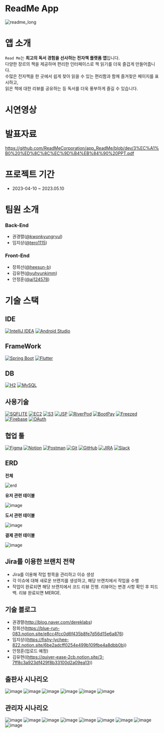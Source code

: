 # ReadMe App

![readme_long](https://github.com/ReadMeCorporation/app_ReadMe/assets/68271830/cb87d3f4-2a02-47d1-8894-371e7954dd02)


# 앱 소개
`Read Me`는 **최고의 독서 경험을 선사하는 전자책 플랫폼 앱**입니다.</br>
다양한 장르의 책을 제공하며 편리한 인터페이스로 책 읽기를 더욱 즐겁게 만들어줍니다.</br>
수많은 전자책을 한 곳에서 쉽게 찾아 읽을 수 있는 편리함과 함께 즐겨찾은 페이지를 표시하고,</br> 읽은 책에 대한 리뷰를 공유하는 등 독서를 더욱 풍부하게 즐길 수 있습니다. </br>

# 시연영상

# 발표자료
https://github.com/ReadMeCorporation/app_ReadMe/blob/dev/3%EC%A1%B0%20%ED%8C%8C%EC%9D%B4%EB%84%90%20PPT.pdf

# 프로젝트 기간
- 2023-04-10 ~ 2023.05.10

# 팀원 소개
### Back-End
- 권경렬([@kwonkyungryul](https://github.com/kwonkyungryul))
- 임지상([@tero1115](https://github.com/tero1115))
### Front-End
- 장희선([@heesun-b](https://github.com/heesun-b))
- 김유현([@yuhyunkimm](https://github.com/yuhyunkimm))
- 안정훈([@aj124578](https://github.com/aj124578))

# 기술 스택
## IDE
[![IntelliJ IDEA](https://img.shields.io/badge/-IntelliJ%20IDEA-blue?logo=intellij-idea&logoColor=white)](https://www.jetbrains.com/idea/)
[![Android Studio](https://img.shields.io/badge/-Android%20Studio-green?logo=android-studio&logoColor=white)](https://developer.android.com/studio)

## FrameWork
[![Spring Boot](https://img.shields.io/badge/-Spring%20Boot-brightgreen?logo=spring&logoColor=white)](https://spring.io/projects/spring-boot)
[![Flutter](https://img.shields.io/badge/-Flutter-blue?logo=flutter&logoColor=white)](https://flutter.dev)


## DB
[![H2](https://img.shields.io/badge/-H2-orange?logo=h2&logoColor=white)](http://www.h2database.com)
[![MySQL](https://img.shields.io/badge/-MySQL-blue?logo=mysql&logoColor=white)](https://www.mysql.com)

## 사용기술
[![SQFLITE](https://img.shields.io/badge/-SQFLITE-blue?logo=flutter&logoColor=white)](https://pub.dev/packages/sqflite)
[![EC2](https://img.shields.io/badge/-EC2-orange?logo=amazon-aws&logoColor=white)](https://aws.amazon.com/ec2/)
[![S3](https://img.shields.io/badge/-S3-yellow?logo=amazon-s3&logoColor=white)](https://aws.amazon.com/s3/)
[![JSP](https://img.shields.io/badge/-JSP-orange?logo=java&logoColor=white)](https://www.oracle.com/java/technologies/javaserverpages.html)
[![RiverPod](https://img.shields.io/badge/-RiverPod-blue?logo=flutter&logoColor=white)](https://pub.dev/packages/riverpod)
[![BootPay](https://img.shields.io/badge/-BootPay-yellow?logo=bootpay&logoColor=white)](https://www.bootpay.co.kr/)
[![Freezed](https://img.shields.io/badge/-Freezed-brightgreen?logo=dart&logoColor=white)](https://pub.dev/packages/freezed)
[![Firebase](https://img.shields.io/badge/-Firebase-yellow?logo=firebase&logoColor=white)](https://firebase.google.com/)
[![OAuth](https://img.shields.io/badge/-OAuth-blue?logo=oauth&logoColor=white)](https://oauth.net/)

## 협업 툴
[![Figma](https://img.shields.io/badge/-Figma-purple?logo=figma&logoColor=white)](https://www.figma.com)
[![Notion](https://img.shields.io/badge/-Notion-black?logo=notion&logoColor=white)](https://www.notion.so)
[![Postman](https://img.shields.io/badge/-Postman-orange?logo=postman&logoColor=white)](https://www.postman.com)
[![Git](https://img.shields.io/badge/-Git-red?logo=git&logoColor=white)](https://git-scm.com)
[![GitHub](https://img.shields.io/badge/-GitHub-black?logo=github&logoColor=white)](https://github.com)
[![JIRA](https://img.shields.io/badge/-JIRA-blue?logo=jira&logoColor=white)](https://www.atlassian.com/software/jira)
[![Slack](https://img.shields.io/badge/-Slack-purple?logo=slack&logoColor=white)](https://slack.com)

## ERD
**전체**

![erd](https://github.com/ReadMeCorporation/admin_server_ReadMe/assets/68271830/8193e8d2-3071-4692-b143-e3b81c8089fe)

**유저 관련 테이블**

![image](https://github.com/ReadMeCorporation/app_ReadMe/assets/68271830/4c0e2dfb-544f-46ba-ae22-e4062f5ae7e6)

**도서 관련 테이블**

![image](https://github.com/ReadMeCorporation/app_ReadMe/assets/68271830/d9808944-db68-4366-ad55-a3270f079046)

**결제 관련 테이블**

![image](https://github.com/ReadMeCorporation/app_ReadMe/assets/68271830/1f479158-2d32-4c9c-9ad7-ee0610c08159)

## Jira를 이용한 브랜치 전략
- Jira를 이용해 작업 항목을 관리하고 이슈 생성
- 각 이슈에 대해 새로운 브랜치를 생성하고, 해당 브랜치에서 작업을 수행
- 작업이 완료되면 해당 브랜치에서 코드 리뷰 진행. 리뷰어는 변경 사항 확인 후 피드백. 리뷰 완료되면 MERGE.

## 기술 블로그
- 권경렬(http://blog.naver.com/dereklabs)
- 장희선(https://blue-run-083.notion.site/e8cc4fcc0d6f435b8fe7d56d15e6a876)
- 임지상((https://fishy-lychee-822.notion.site/6be2adcff0254e499b109fbe4a8dbb0b))
- 안정훈(업로드 예정)
- 김유현((https://quiver-ease-2cb.notion.site/3-7ff8c3a923df429f8b33100d2a09ea13))

## 출판사 시나리오
![image](https://github.com/ReadMeCorporation/app_ReadMe/assets/68271830/e5338785-078f-4ad2-aedd-4649691b7cf4)
![image](https://github.com/ReadMeCorporation/app_ReadMe/assets/68271830/d969bab5-c09d-451b-98f5-4153a983f006)
![image](https://github.com/ReadMeCorporation/app_ReadMe/assets/68271830/772eb343-9992-4754-99c0-9dfe393561d5)
![image](https://github.com/ReadMeCorporation/admin_server_ReadMe/assets/68271830/ba0ec91f-243d-416d-b866-78505c28f516)
![image](https://github.com/ReadMeCorporation/admin_server_ReadMe/assets/68271830/56099ebe-aa1a-4aa2-8963-ab3178b778a2)
![image](https://github.com/ReadMeCorporation/admin_server_ReadMe/assets/68271830/47b293b8-1636-494b-8abf-90adb3c10dd3)

## 관리자 시나리오
![image](https://github.com/ReadMeCorporation/admin_server_ReadMe/assets/68271830/67875990-afd2-4ec5-892b-2ef4c2f0bb52)
![image](https://github.com/ReadMeCorporation/admin_server_ReadMe/assets/68271830/3f6ab645-8e19-4b1f-81dc-296f1d74344b)
![image](https://github.com/ReadMeCorporation/admin_server_ReadMe/assets/68271830/e152eb15-76d8-481c-9b3d-24fb7038a362)
![image](https://github.com/ReadMeCorporation/admin_server_ReadMe/assets/68271830/7fe51f86-bde6-42c2-9168-53b48e6b3542)
![image](https://github.com/ReadMeCorporation/admin_server_ReadMe/assets/68271830/20533e8e-838d-4940-8a9e-3c23e5ea94c4)
![image](https://github.com/ReadMeCorporation/admin_server_ReadMe/assets/68271830/2c80f904-4ea0-4f6a-a591-52eb99c603c2)
![image](https://github.com/ReadMeCorporation/admin_server_ReadMe/assets/68271830/b50c482e-dc23-4c56-b48d-89863bbb954b)
![image](https://github.com/ReadMeCorporation/admin_server_ReadMe/assets/68271830/62d651e3-e5a8-4d68-a666-f04dfc9fd579)
![image](https://github.com/ReadMeCorporation/admin_server_ReadMe/assets/68271830/45166892-1c48-4bfe-9750-7a7ff20f2a5a)






